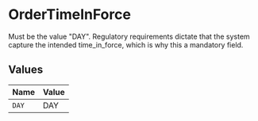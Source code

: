 # OrderTimeInForce

Must be the value "DAY". Regulatory requirements dictate that the system capture the intended time_in_force, which is why this a mandatory field.


## Values

| Name  | Value |
| ----- | ----- |
| `DAY` | DAY   |